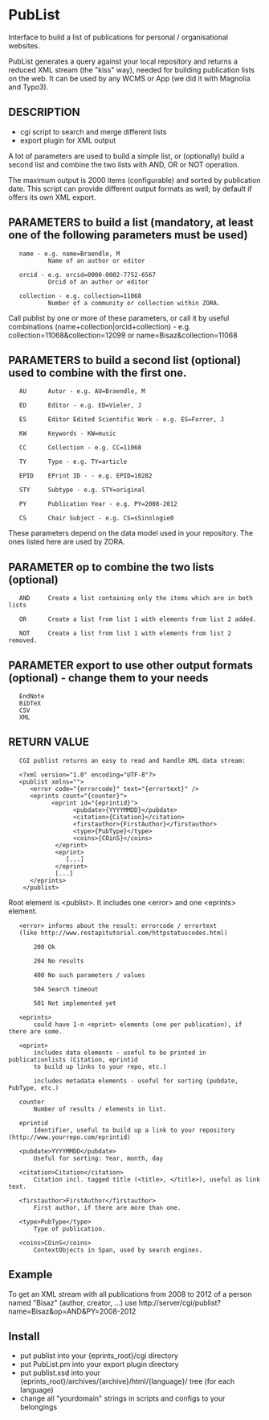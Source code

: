# PubList
Interface to build a list of publications for personal / organisational websites.

PubList generates a query against your local repository and returns a reduced XML stream (the "kiss" way), needed for building publication lists on the web. It can be used by any WCMS or App (we did it with Magnolia and Typo3).

## DESCRIPTION

- cgi script to search and merge different lists
- export plugin for XML output

A lot of parameters are used to build a simple list, or (optionally) build a second list and combine the two lists with AND, OR or NOT operation.

The maximum output is 2000 items (configurable) and sorted by publication date. This script can provide different output formats as well; by default if offers its own XML export.

## PARAMETERS to build a list (mandatory, at least one of the following parameters must be used)
       name - e.g. name=Braendle, M
               Name of an author or editor

       orcid - e.g. orcid=0000-0002-7752-6567
               Orcid of an author or editor

       collection - e.g. collection=11068
               Number of a community or collection within ZORA.

Call publist by one or more of these parameters, or call it by useful combinations (name+collection|orcid+collection) - e.g. collection=11068&collection=12099 or name=Bisaz&collection=11068

## PARAMETERS to build a second list (optional) used to combine with the first one.

       AU      Autor - e.g. AU=Braendle, M

       ED      Editor - e.g. ED=Vieler, J

       ES      Editor Edited Scientific Work - e.g. ES=Forrer, J

       KW      Keywords - KW=music

       CC      Collection - e.g. CC=11068

       TY      Type - e.g. TY=article

       EPID    EPrint ID - - e.g. EPID=10282

       STY     Subtype - e.g. STY=original

       PY      Publication Year - e.g. PY=2008-2012

       CS      Chair Subject - e.g. CS=sSinologie0

These parameters depend on the data model used in your repository. The ones listed here are
used by ZORA.


## PARAMETER op to combine the two lists (optional)
       AND     Create a list containing only the items which are in both lists

       OR      Create a list from list 1 with elements from list 2 added.

       NOT     Create a list from list 1 with elements from list 2 removed.

## PARAMETER export to use other output formats (optional) - change them to your needs
       EndNote
       BibTeX
       CSV
       XML

## RETURN VALUE
       CGI publist returns an easy to read and handle XML data stream:

       <?xml version="1.0" encoding="UTF-8"?>
       <publist xmlns="">
          <error code="{errorcode}" text="{errortext}" />
          <eprints count="{counter}">
                <eprint id="{eprintid}">
                      <pubdate>{YYYYMMDD}</pubdate>
                      <citation>{Citation}</citation>
                      <firstauthor>{FirstAuthor}</firstauthor>
                      <type>{PubType}</type>
                      <coins>{COinS}</coins>
                 </eprint>
                 <eprint>
                    [...]
                 </eprint>
                 [...]
          </eprints>
        </publist>

Root element is &lt;publist>. It includes one &lt;error> and one &lt;eprints> element.

       <error> informs about the result: errorcode / errortext 
       (like http://www.restapitutorial.com/httpstatuscodes.html)
       
           200 Ok

           204 No results

           400 No such parameters / values

           504 Search timeout

           501 Not implemented yet

       <eprints>
           could have 1-n <eprint> elements (one per publication), if there are some.

       <eprint>
           includes data elements - useful to be printed in publicationlists (Citation, eprintid 
           to build up links to your repo, etc.)

           includes metadata elements - useful for sorting (pubdate, PubType, etc.)

       counter
           Number of results / elements in list.

       eprintid
           Identifier, useful to build up a link to your repository (http://www.yourrepo.com/eprintid)

       <pubdate>YYYYMMDD</pubdate>
           Useful for sorting: Year, month, day

       <citation>Citation</citation>
           Citation incl. tagged title (<title>, </title>), useful as link text.

       <firstauthor>FirstAuthor</firstauthor>
           First author, if there are more than one.

       <type>PubType</type>
           Type of publication.

       <coins>COinS</coins>
           ContextObjects in Span, used by search engines.

## Example
    
To get an XML stream with all publications from 2008 to 2012 of a person named "Bisaz" (author, creator, ...) use
http://server/cgi/publist?name=Bisaz&op=AND&PY=2008-2012

## Install
    
- put publist into your {eprints_root}/cgi directory
- put PubList.pm into your export plugin directory
- put publist.xsd into your {eprints_root}/archives/{archive}/html/{language}/ tree (for each language)
- change all "yourdomain" strings in scripts and configs to your belongings
